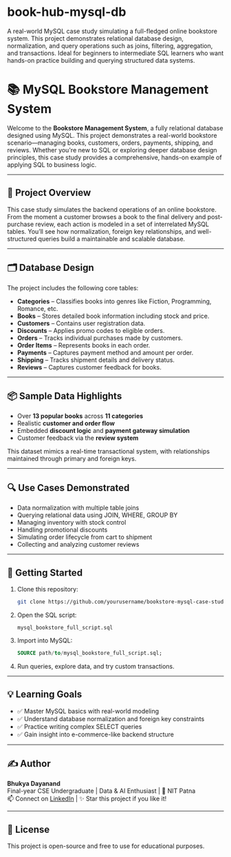 # book-hub-mysql-db
A real-world MySQL case study simulating a full-fledged online bookstore system. This project demonstrates relational database design, normalization, and query operations such as joins, filtering, aggregation, and transactions. Ideal for beginners to intermediate SQL learners who want hands-on practice building and querying structured data systems.

# 📚 MySQL Bookstore Management System

Welcome to the **Bookstore Management System**, a fully relational database designed using MySQL. This project demonstrates a real-world bookstore scenario—managing books, customers, orders, payments, shipping, and reviews. Whether you're new to SQL or exploring deeper database design principles, this case study provides a comprehensive, hands-on example of applying SQL to business logic.

---

## 🧠 Project Overview

This case study simulates the backend operations of an online bookstore. From the moment a customer browses a book to the final delivery and post-purchase review, each action is modeled in a set of interrelated MySQL tables. You’ll see how normalization, foreign key relationships, and well-structured queries build a maintainable and scalable database.

---

## 🗂️ Database Design

The project includes the following core tables:

- **Categories** – Classifies books into genres like Fiction, Programming, Romance, etc.
- **Books** – Stores detailed book information including stock and price.
- **Customers** – Contains user registration data.
- **Discounts** – Applies promo codes to eligible orders.
- **Orders** – Tracks individual purchases made by customers.
- **Order Items** – Represents books in each order.
- **Payments** – Captures payment method and amount per order.
- **Shipping** – Tracks shipment details and delivery status.
- **Reviews** – Captures customer feedback for books.

---

## 📦 Sample Data Highlights

- Over **13 popular books** across **11 categories**
- Realistic **customer and order flow**
- Embedded **discount logic** and **payment gateway simulation**
- Customer feedback via the **review system**

This dataset mimics a real-time transactional system, with relationships maintained through primary and foreign keys.

---

## 🔍 Use Cases Demonstrated

- Data normalization with multiple table joins
- Querying relational data using JOIN, WHERE, GROUP BY
- Managing inventory with stock control
- Handling promotional discounts
- Simulating order lifecycle from cart to shipment
- Collecting and analyzing customer reviews

---

## 🧪 Getting Started

1. Clone this repository:
   ```bash
   git clone https://github.com/yourusername/bookstore-mysql-case-study.git
   ```

2. Open the SQL script:
   ```
   mysql_bookstore_full_script.sql
   ```

3. Import into MySQL:
   ```sql
   SOURCE path/to/mysql_bookstore_full_script.sql;
   ```

4. Run queries, explore data, and try custom transactions.

---

## 💡 Learning Goals

- ✅ Master MySQL basics with real-world modeling
- ✅ Understand database normalization and foreign key constraints
- ✅ Practice writing complex SELECT queries
- ✅ Gain insight into e-commerce-like backend structure

---

## ✍️ Author

**Bhukya Dayanand**  
Final-year CSE Undergraduate | Data & AI Enthusiast | 📍 NIT Patna  
📫 Connect on [LinkedIn](https://www.linkedin.com/) | ✨ Star this project if you like it!

---

## 📜 License

This project is open-source and free to use for educational purposes.
